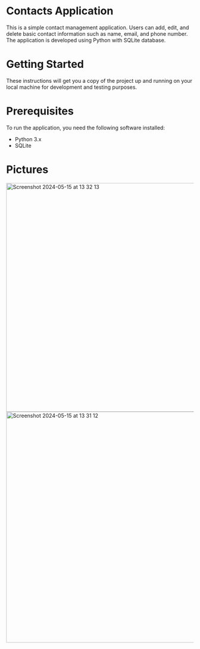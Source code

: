 # Contacts Application

This is a simple contact management application. Users can add, edit, and delete basic contact information such as name, email, and phone number. The application is developed using Python with SQLite database.

# Getting Started

These instructions will get you a copy of the project up and running on your local machine for development and testing purposes.

# Prerequisites
To run the application, you need the following software installed:

- Python 3.x
- SQLite


# Pictures

<img width="614" alt="Screenshot 2024-05-15 at 13 32 13" src="https://github.com/elpif13/DataBaseApp/assets/113675207/ccc393c4-da44-4770-8943-6937dcaf4fa0">

<img width="620" alt="Screenshot 2024-05-15 at 13 31 12" src="https://github.com/elpif13/DataBaseApp/assets/113675207/799926c5-b8fc-4e71-85a7-ce9a3a11ed9c">
